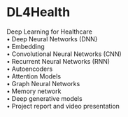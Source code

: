 # DL4Health  
Deep Learning for Healthcare  
•	Deep Neural Networks (DNN}  
•	Embedding   
•	Convolutional Neural Networks (CNN)  
•	Recurrent Neural Networks (RNN)  
•	Autoencoders  
•	Attention Models  
•	Graph Neural Networks  
•	Memory network  
•	Deep generative models  
•	Project report and video presentation  
  
